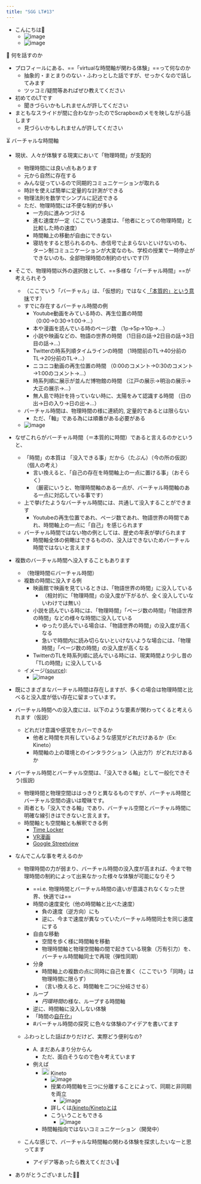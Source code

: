 ```yaml
---
title: "SGG LT#13"
---
```


* こんにちは🙌
  * ![image](https://gyazo.com/876d790add093bd9b0575ea41ec9af67/thumb/1000)
  * ![image](https://gyazo.com/d18f7ef98517b8257ff40f5304394e50/thumb/1000)

💭 何を話すのか

* プロフィールにある、==「virtualな時間軸が関わる体験」==って何なのか
  * 抽象的・まとまりのない・ふわっとした話ですが、せっかくなので話してみます
  * ツッコミ/疑問等あればぜひ教えてください
* 初めてのLTです
  * 聞きづらいかもしれませんが許してください
* まともなスライドが間に合わなかったのでScrapboxのメモを映しながら話します
  * 見づらいかもしれませんが許してください

⏳ バーチャルな時間軸

* 現状、人々が体験する現実において「物理時間」が支配的
  - 物理時間には良い点もあります
  - 元から自然に存在する
  - みんな従っているので同期的コミュニケーションが取れる
  - 時計を使えば簡単に定量的な計測ができる
  - 物理法則を数学でシンプルに記述できる
  
  * ただ、物理時間には不便な制約が多い
    - 一方向に進みつづける
    - 進む速度が一定（ここでいう速度は、「他者にとっての物理時間」と比較した時の速度）
    - 時間軸上の移動が自由にできない
    * 寝坊をすると怒られるのも、赤信号で止まらないといけないのも、ターン制コミュニケーションが大変なのも、学校の授業で一時停止ができないのも、全部物理時間の制約のせいです(?)
* そこで、物理時間以外の選択肢として、==多様な「バーチャル時間」==が考えられそう
  
  * （ここでいう「バーチャル」は、「仮想的」ではなく[「本質的」という意味](https://vrsj.org/about/virtualreality/)です）
  * すでに存在するバーチャル時間の例
    * Youtube動画をみている時の、再生位置の時間 （0:00→0:30→1:00→...）
    * 本や漫画を読んでいる時のページ数 （1p→5p→10p→...）
    * 小説や映画などの、物語の世界の時間 （1日目の話→2日目の話→3日目の話→...）
    * Twitterの時系列順タイムラインの時間 （1時間前のTL→40分前のTL→20分前のTL→...）
    * ニコニコ動画の再生位置の時間 （0:00のコメント→0:30のコメント→1:00のコメント→...）
    * 時系列順に展示が並んだ博物館の時間 （江戸の展示→明治の展示→大正の展示→...）
    * 無人島で時計を持っていない時に、太陽をみて認識する時間 （日の出→日の入り→日の出→...）
  * バーチャル時間は、物理時間の様に連続的, 定量的であるとは限らない
    * ただ、「軸」である為には順番がある必要がある
  * ![image](https://gyazo.com/c380286e8d2f2ee6138f941ac4c84e79/thumb/1000)
* なぜこれらがバーチャル時間（＝本質的に時間）であると言えるのかというと、
  
  * 「時間」の本質は 「没入できる事」だから（たぶん）（今の所の仮説）（個人の考え）
    * 言い換えると、「自己の存在を時間軸上の一点に置ける事」（おそらく）
    * （厳密にいうと、物理時間軸のある一点が、バーチャル時間軸のある一点に対応している事です）
  * 上で挙げたようなバーチャル時間には、共通して没入することができます
    * Youtubeの再生位置であれ、ページ数であれ、物語世界の時間であれ、時間軸上の一点に「自己」を感じられます
  * バーチャル時間ではない物の例としては、歴史の年表が挙げられます
    * 時間軸全体の俯瞰はできるものの、没入はできないためバーチャル時間ではないと言えます
* 複数のバーチャル時間へ没入することもあります
  
  * （物理時間∈バーチャル時間）
  * 複数の時間に没入する例
    * 映画館で映画を見ているときは、「物語世界の時間」に没入している
      * （相対的に「物理時間」の没入度が下がるが、全く没入していないわけでは無い）
    * 小説を読んでいる時には、「物理時間」「ページ数の時間」「物語世界の時間」などの様々な時間に没入している
      * ゆったり読んでいる場合は、「物語世界の時間」の没入度が高くなる
      * 急いで時間内に読み切らないといけないような場合には、「物理時間」「ページ数の時間」の没入度が高くなる
    * TwitterのTLを時系列順に読んでいる時には、現実時間より少し昔の「TLの時間」に没入している
  * イメージ([source](https://www.rakudo.io/blog/index.php/2019/11/12/xr/)):
    * ![image](http://www.rakudo.io/blog/wp-content/uploads/2019/11/VRARMR%E6%AF%94%E8%BC%83%E5%9B%B3.png)
* 既にさまざまなバーチャル時間は存在しますが、多くの場合は物理時間と比べると没入度が低い存在に留まっています。

* バーチャル時間への没入度には、以下のような要素が関わってくると考えられます（仮説）
  
  * どれだけ意識や感覚をカバーできるか
    * 他者と時間を共有しているような感覚がどれだけあるか（Ex: Kineto）
    * 時間軸の上の環境とのインタラクション（入出力?）がどれだけあるか
* バーチャル時間とバーチャル空間は、「没入できる軸」として一般化できそう(仮説)
  
  * 物理時間と物理空間ははっきりと異なるものですが、バーチャル時間とバーチャル空間の違いは曖昧です。
  * 両者とも「没入できる軸」であり、バーチャル空間とバーチャル時間に明確な線引きはできないと言えます。
  * 時間軸とも空間軸とも解釈できる例
    * [Time Locker](https://apps.apple.com/jp/app/time-locker-shooter/id1114692553)
    * [VR漫画](https://styly.cc/ja/interview/oekaaki_vr_manga/)
    * [Google Streetview](https://www.google.com/amp/s/nlab.itmedia.co.jp/nl/amp/1709/06/news094.html)
* なんでこんな事を考えるのか
  
  * 物理時間の力が弱まり、バーチャル時間の没入度が高まれば、今まで物理時間の制約によって出来なかった様々な体験が可能になりそう
    
    * ==i.e. 物理時間とバーチャル時間の違いが意識されなくなった世界、快適では==
    * 時間の速度変化（他の時間軸と比べた速度）
      * 負の速度（逆方向）にも
      * 逆に、今まで速度が異なっていたバーチャル時間同士を同じ速度にする
    * 自由な移動
      * 空間を歩く様に時間軸を移動
      * 物理時間軸と物理空間軸の間で起きている現象（万有引力）を、バーチャル時間軸同士で再現（弾性同期）
    * 分身
      * 時間軸上の複数の点に同時に自己を置く（ここでいう「同時」は物理時間に限らず）
      * （言い換えると、時間軸を二つに分岐させる）
    * ループ
      * *円環時間*の様な、ループする時間軸
    * 逆に、時間軸に没入しない体験
    * 「時間の[自在化](%E8%87%AA%E5%9C%A8%E5%8C%96.md)」
    * \#バーチャル時間の探究 に色々な体験のアイデアを書いてます
  * ふわっとした話ばかりだけど、実際どう便利なの?
    
    * A. まだあんまり分からん
      * ただ、面白そうなので色々考えています
    * 例えば
      * <img src='https://scrapbox.io/api/pages/kineto/Kinetoとは/icon' alt='/kineto/Kinetoとは.icon' height="19.5"/> Kineto
        * ![image](https://gyazo.com/a9c8f86f93eb59824a1332d3db1e1795/thumb/1000)
        * 授業の時間軸を三つに分離することによって、同期と非同期を両立
          * ![image](https://gyazo.com/8fa40c40e92a4dc6022b56807292d0ba/thumb/1000)
        * 詳しくは[/kineto/Kinetoとは](https://scrapbox.io/kineto/Kinetoとは)
        * こういうこともできる
          * ![image](https://gyazo.com/90d5e453eaa3e2e50c435814a584474b/thumb/1000)
      * 時間軸指向ではないコミュニケーション（開発中）
  * こんな感じで、バーチャルな時間軸の関わる体験を探求したいなーと思ってます
    
    * アイデア等あったら教えてください🙏
* ありがとうございました🙇‍♂️
